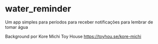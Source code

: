 # water_reminder

Um app simples para períodos para receber notificações para lembrar de tomar água

Background por Kore Michi
Toy House https://toyhou.se/kore-michi
